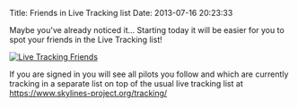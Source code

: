 Title: Friends in Live Tracking list
Date: 2013-07-16 20:23:33

Maybe you've already noticed it... Starting today it will be easier for you to
spot your friends in the Live Tracking list!


[![Live Tracking Friends]({filename}/images/live-tracking-friends.png)]({filename}/images/live-tracking-friends.png)


If you are signed in you will see all pilots you follow and which are
currently tracking in a separate list on top of the usual live tracking list
at <https://www.skylines-project.org/tracking/>
